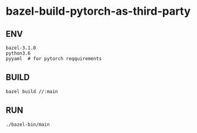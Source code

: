 # bazel-build-pytorch-as-third-party
## ENV

```shell
bazel-3.1.0
python3.6
pyyaml  # for pytorch reqquirements
```



## BUILD

```shell
bazel build //:main
```



## RUN

```shell
./bazel-bin/main
```


